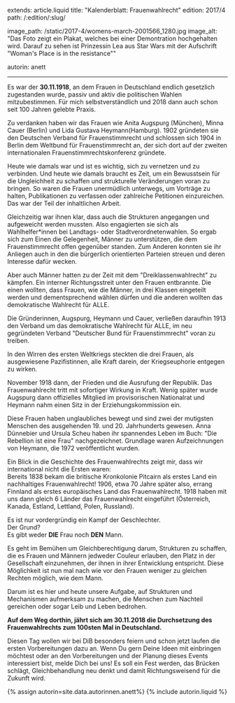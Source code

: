 extends: article.liquid
title: "Kalenderblatt: Frauenwahlrecht"
edition: 2017/4
path: /:edition/:slug/

image_path: /static/2017-4/womens-march-2001566_1280.jpg
image_alt: "Das Foto zeigt ein Plakat, welches bei einer Demontration hochgehalten wird. Darauf zu sehen ist Prinzessin Lea aus Star Wars mit der Aufschrift \"Woman's Place is in the resistance\""

autorin: anett

---

Es war der **30.11.1918**, an dem Frauen in Deutschland endlich gesetzlich zugestanden wurde, passiv und aktiv die politischen Wahlen mitzubestimmen. Für mich selbstverständlich und 2018 dann auch schon seit 100 Jahren gelebte Praxis.
 
Zu verdanken haben wir das Frauen wie Anita Augspurg (München), Minna Cauer (Berlin) und Lida Gustava Heymann(Hamburg). 1902 gründeten sie den Deutschen Verband für Frauenstimmrecht und schlossen sich 1904 in Berlin dem Weltbund für Frauenstimmrecht an, der sich dort auf der zweiten internationalen Frauenstimmrechtskonferenz gründete.
 
Heute wie damals war und ist es wichtig, sich zu vernetzen und zu verbinden. Und heute wie damals braucht es Zeit, um ein Bewusstsein für die Ungleichheit zu schaffen und  strukturelle Veränderungen voran zu bringen. So waren die Frauen unermüdlich unterwegs, um Vorträge zu halten, Publikationen zu verfassen oder zahlreiche Petitionen einzureichen. Das war der Teil der inhaltlichen Arbeit.
 
Gleichzeitig war ihnen klar, dass auch die Strukturen angegangen und aufgeweicht werden mussten. Also engagierten sie sich als Wahlhelfer*innen bei Landtags- oder Stadtverordnetenwahlen.
So ergab sich zum Einen die Gelegenheit, Männer zu unterstützen, die dem Frauenstimmrecht offen gegenüber standen. Zum Anderen konnten sie ihr Anliegen auch in den die bürgerlich orientierten Parteien streuen und deren Interesse dafür wecken.
 
Aber auch Männer hatten zu der Zeit mit dem "Dreiklassenwahlrecht" zu kämpfen.
Ein interner Richtungsstreit unter den Frauen entbrannte. Die einen wollten, dass Frauen, wie die Männer, in drei Klassen eingeteilt werden und dementsprechend wählen dürfen und die anderen wollten das demokratische Wahlrecht für ALLE.
 
Die Gründerinnen, Augspurg, Heymann und Cauer, verließen daraufhin 1913 den Verband um das demokratische Wahlrecht für ALLE, im neu gegründeten Verband "Deutscher Bund für Frauenstimmrecht" voran zu treiben.
 
In den Wirren des ersten Weltkriegs steckten die drei Frauen, als ausgewiesene Pazifistinnen, alle Kraft darein, der Kriegseuphorie entgegen zu wirken.
 
November 1918 dann, der Frieden und die Ausrufung der Republik.
Das Frauenwahlrecht tritt mit sofortiger Wirkung in Kraft. Wenig später wurde Augspurg dann offizielles Mitglied im provisorischen Nationalrat und Heymann nahm einen Sitz in der Erziehungskommission ein.
 
Diese Frauen haben unglaubliches bewegt und sind zwei der mutigsten Menschen des ausgehenden 19. und 20. Jahrhunderts gewesen.
Anna Dünnebier und Ursula Scheu haben ihr spannendes Leben im Buch: "Die Rebellion ist eine Frau" nachgezeichnet. Grundlage waren Aufzeichnungen von Heymann, die 1972 veröffentlicht wurden.
 
Ein Blick in die Geschichte des Frauenwahlrechts zeigt mir, dass wir international nicht die Ersten waren:  
Bereits 1838 bekam die britische Kronkolonie Pitcairn als erstes Land ein nachhaltiges Frauenwahlrecht! 
1906, etwa 70 Jahre später also, errang Finnland als erstes europäisches Land das Frauenwahlrecht. 1918 haben mit uns dann gleich 6 Länder das Frauenwahlrecht eingeführt (Österreich, Kanada, Estland, Lettland, Polen, Russland).

Es ist nur vordergründig ein Kampf der Geschlechter.<br>
Der Grund?<br>
Es gibt weder **DIE** Frau noch **DEN** Mann.
 
Es geht im Bemühen um Gleichberechtigung darum, Strukturen zu schaffen, die es Frauen und Männern jedweder Couleur erlauben, den Platz in der Gesellschaft einzunehmen, der ihnen in ihrer Entwicklung entspricht. 
Diese Möglichkeit ist nun mal nach wie vor den Frauen weniger zu gleichen Rechten möglich, wie dem Mann.

Darum ist es hier und heute unsere Aufgabe, auf Strukturen und Mechanismen aufmerksam zu machen, die Menschen zum Nachteil gereichen oder sogar Leib und Leben bedrohen.
 
**Auf dem Weg dorthin, jährt sich am 30.11.2018 die Durchsetzung des Frauenwahlrechts zum 100sten Mal in Deutschland.**

Diesen Tag wollen wir bei DiB besonders feiern und schon jetzt laufen die ersten Vorbereitungen dazu an. 
Wenn Du gern Deine Ideen mit einbringen möchtest oder an den Vorbereitungen und der Planung dieses Events interessiert bist, melde Dich bei uns!
Es soll ein Fest werden, das Brücken schlägt, Gleichbehandlung neu denkt und damit Richtungsweisend für die Zukunft wird.


{% assign autorin=site.data.autorinnen.anett%}
{% include autorin.liquid %}

 
 
 


